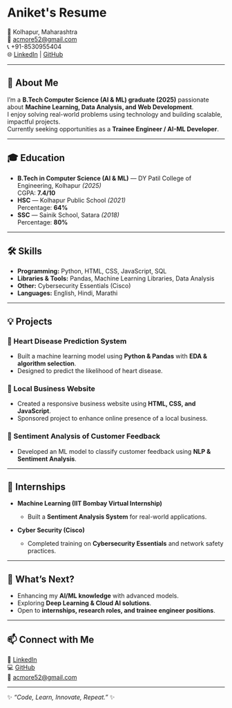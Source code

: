 # Aniket's Resume

📍 Kolhapur, Maharashtra  
📧 [acmore52@gmail.com](mailto:acmore52@gmail.com)  
📞 +91-8530955404  
🌐 [LinkedIn](https://www.linkedin.com/in/aniket-more-1203b7195) | [GitHub](https://github.com/aniqetm)  

---

## 🚀 About Me
I’m a **B.Tech Computer Science (AI & ML) graduate (2025)** passionate about **Machine Learning, Data Analysis, and Web Development**.  
I enjoy solving real-world problems using technology and building scalable, impactful projects.  
Currently seeking opportunities as a **Trainee Engineer / AI-ML Developer**.

---

## 🎓 Education
- **B.Tech in Computer Science (AI & ML)** — DY Patil College of Engineering, Kolhapur *(2025)*  
  CGPA: **7.4/10**
- **HSC** — Kolhapur Public School *(2021)*  
  Percentage: **64%**
- **SSC** — Sainik School, Satara *(2018)*  
  Percentage: **80%**

---

## 🛠️ Skills
- **Programming:** Python, HTML, CSS, JavaScript, SQL  
- **Libraries & Tools:** Pandas, Machine Learning Libraries, Data Analysis  
- **Other:** Cybersecurity Essentials (Cisco)  
- **Languages:** English, Hindi, Marathi  

---

## 💡 Projects
### 🔹 Heart Disease Prediction System
- Built a machine learning model using **Python & Pandas** with **EDA & algorithm selection**.  
- Designed to predict the likelihood of heart disease.  

### 🔹 Local Business Website
- Created a responsive business website using **HTML, CSS, and JavaScript**.  
- Sponsored project to enhance online presence of a local business.  

### 🔹 Sentiment Analysis of Customer Feedback
- Developed an ML model to classify customer feedback using **NLP & Sentiment Analysis**.  

---

## 🏢 Internships
- **Machine Learning (IIT Bombay Virtual Internship)**  
  - Built a **Sentiment Analysis System** for real-world applications.  

- **Cyber Security (Cisco)**  
  - Completed training on **Cybersecurity Essentials** and network safety practices.  

---

## 🌱 What’s Next?
- Enhancing my **AI/ML knowledge** with advanced models.  
- Exploring **Deep Learning & Cloud AI solutions**.  
- Open to **internships, research roles, and trainee engineer positions**.  

---

## 📫 Connect with Me
💼 [LinkedIn](https://www.linkedin.com/in/aniket-more-1203b7195)  
💻 [GitHub](https://github.com/aniqetm)  
📧 [acmore52@gmail.com](mailto:acmore52@gmail.com)  

---
✨ *“Code, Learn, Innovate, Repeat.”* ✨


